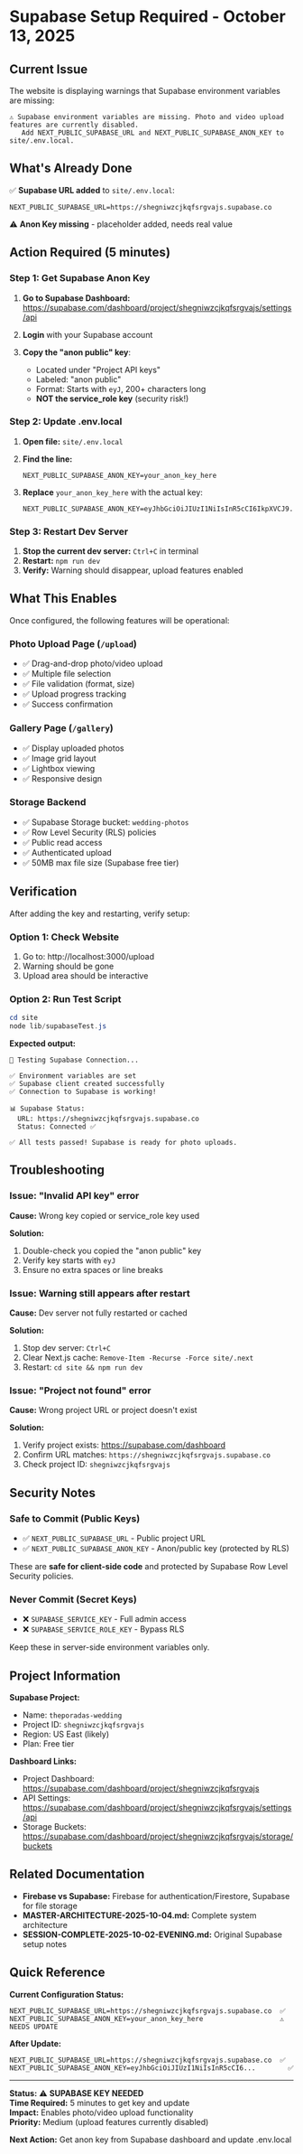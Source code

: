 # Supabase Setup Required - October 13, 2025

## Current Issue

The website is displaying warnings that Supabase environment variables are missing:

```
⚠️ Supabase environment variables are missing. Photo and video upload features are currently disabled.
   Add NEXT_PUBLIC_SUPABASE_URL and NEXT_PUBLIC_SUPABASE_ANON_KEY to site/.env.local.
```

## What's Already Done

✅ **Supabase URL added** to `site/.env.local`:
```env
NEXT_PUBLIC_SUPABASE_URL=https://shegniwzcjkqfsrgvajs.supabase.co
```

⚠️ **Anon Key missing** - placeholder added, needs real value

## Action Required (5 minutes)

### Step 1: Get Supabase Anon Key

1. **Go to Supabase Dashboard:**
   https://supabase.com/dashboard/project/shegniwzcjkqfsrgvajs/settings/api

2. **Login** with your Supabase account

3. **Copy the "anon public" key**:
   - Located under "Project API keys"
   - Labeled: "anon public"
   - Format: Starts with `eyJ`, 200+ characters long
   - **NOT the service_role key** (security risk!)

### Step 2: Update .env.local

1. **Open file:** `site/.env.local`

2. **Find the line:**
   ```env
   NEXT_PUBLIC_SUPABASE_ANON_KEY=your_anon_key_here
   ```

3. **Replace** `your_anon_key_here` with the actual key:
   ```env
   NEXT_PUBLIC_SUPABASE_ANON_KEY=eyJhbGciOiJIUzI1NiIsInR5cCI6IkpXVCJ9...
   ```

### Step 3: Restart Dev Server

1. **Stop the current dev server:** `Ctrl+C` in terminal
2. **Restart:** `npm run dev`
3. **Verify:** Warning should disappear, upload features enabled

## What This Enables

Once configured, the following features will be operational:

### Photo Upload Page (`/upload`)
- ✅ Drag-and-drop photo/video upload
- ✅ Multiple file selection
- ✅ File validation (format, size)
- ✅ Upload progress tracking
- ✅ Success confirmation

### Gallery Page (`/gallery`)
- ✅ Display uploaded photos
- ✅ Image grid layout
- ✅ Lightbox viewing
- ✅ Responsive design

### Storage Backend
- ✅ Supabase Storage bucket: `wedding-photos`
- ✅ Row Level Security (RLS) policies
- ✅ Public read access
- ✅ Authenticated upload
- ✅ 50MB max file size (Supabase free tier)

## Verification

After adding the key and restarting, verify setup:

### Option 1: Check Website
1. Go to: http://localhost:3000/upload
2. Warning should be gone
3. Upload area should be interactive

### Option 2: Run Test Script
```powershell
cd site
node lib/supabaseTest.js
```

**Expected output:**
```
🧪 Testing Supabase Connection...

✅ Environment variables are set
✅ Supabase client created successfully
✅ Connection to Supabase is working!

📊 Supabase Status:
  URL: https://shegniwzcjkqfsrgvajs.supabase.co
  Status: Connected ✅

✅ All tests passed! Supabase is ready for photo uploads.
```

## Troubleshooting

### Issue: "Invalid API key" error

**Cause:** Wrong key copied or service_role key used

**Solution:**
1. Double-check you copied the "anon public" key
2. Verify key starts with `eyJ`
3. Ensure no extra spaces or line breaks

### Issue: Warning still appears after restart

**Cause:** Dev server not fully restarted or cached

**Solution:**
1. Stop dev server: `Ctrl+C`
2. Clear Next.js cache: `Remove-Item -Recurse -Force site/.next`
3. Restart: `cd site && npm run dev`

### Issue: "Project not found" error

**Cause:** Wrong project URL or project doesn't exist

**Solution:**
1. Verify project exists: https://supabase.com/dashboard
2. Confirm URL matches: `https://shegniwzcjkqfsrgvajs.supabase.co`
3. Check project ID: `shegniwzcjkqfsrgvajs`

## Security Notes

### Safe to Commit (Public Keys)
- ✅ `NEXT_PUBLIC_SUPABASE_URL` - Public project URL
- ✅ `NEXT_PUBLIC_SUPABASE_ANON_KEY` - Anon/public key (protected by RLS)

These are **safe for client-side code** and protected by Supabase Row Level Security policies.

### Never Commit (Secret Keys)
- ❌ `SUPABASE_SERVICE_KEY` - Full admin access
- ❌ `SUPABASE_SERVICE_ROLE_KEY` - Bypass RLS

Keep these in server-side environment variables only.

## Project Information

**Supabase Project:**
- Name: `theporadas-wedding`
- Project ID: `shegniwzcjkqfsrgvajs`
- Region: US East (likely)
- Plan: Free tier

**Dashboard Links:**
- Project Dashboard: https://supabase.com/dashboard/project/shegniwzcjkqfsrgvajs
- API Settings: https://supabase.com/dashboard/project/shegniwzcjkqfsrgvajs/settings/api
- Storage Buckets: https://supabase.com/dashboard/project/shegniwzcjkqfsrgvajs/storage/buckets

## Related Documentation

- **Firebase vs Supabase:** Firebase for authentication/Firestore, Supabase for file storage
- **MASTER-ARCHITECTURE-2025-10-04.md:** Complete system architecture
- **SESSION-COMPLETE-2025-10-02-EVENING.md:** Original Supabase setup notes

## Quick Reference

**Current Configuration Status:**
```env
NEXT_PUBLIC_SUPABASE_URL=https://shegniwzcjkqfsrgvajs.supabase.co  ✅
NEXT_PUBLIC_SUPABASE_ANON_KEY=your_anon_key_here                   ⚠️ NEEDS UPDATE
```

**After Update:**
```env
NEXT_PUBLIC_SUPABASE_URL=https://shegniwzcjkqfsrgvajs.supabase.co  ✅
NEXT_PUBLIC_SUPABASE_ANON_KEY=eyJhbGciOiJIUzI1NiIsInR5cCI6...        ✅
```

---

**Status:** ⚠️ **SUPABASE KEY NEEDED**  
**Time Required:** 5 minutes to get key and update  
**Impact:** Enables photo/video upload functionality  
**Priority:** Medium (upload features currently disabled)

**Next Action:** Get anon key from Supabase dashboard and update .env.local
